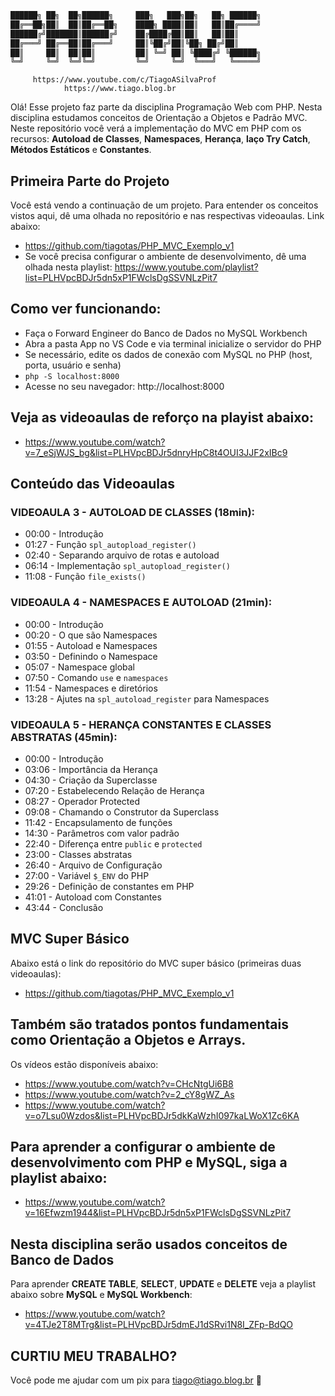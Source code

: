 ```sh
██████╗ ██╗  ██╗██████╗     ███╗   ███╗██╗   ██╗ ██████╗
██╔══██╗██║  ██║██╔══██╗    ████╗ ████║██║   ██║██╔════╝
██████╔╝███████║██████╔╝    ██╔████╔██║██║   ██║██║     
██╔═══╝ ██╔══██║██╔═══╝     ██║╚██╔╝██║╚██╗ ██╔╝██║     
██║     ██║  ██║██║         ██║ ╚═╝ ██║ ╚████╔╝ ╚██████╗
╚═╝     ╚═╝  ╚═╝╚═╝         ╚═╝     ╚═╝  ╚═══╝   ╚═════╝ 
```


         https://www.youtube.com/c/TiagoASilvaProf
                https://www.tiago.blog.br


Olá! Esse projeto faz parte da disciplina Programação Web com PHP. Nesta disciplina estudamos conceitos de Orientação a Objetos e Padrão MVC. Neste repositório você verá a implementação do MVC em PHP com os recursos: **Autoload de Classes**, **Namespaces**, **Herança**, **laço Try Catch**, **Métodos Estáticos** e **Constantes**.

## Primeira Parte do Projeto
Você está vendo a continuação de um projeto. Para entender os conceitos vistos aqui, dê uma olhada no repositório e nas respectivas videoaulas. Link abaixo:
- https://github.com/tiagotas/PHP_MVC_Exemplo_v1
- Se você precisa configurar o ambiente de desenvolvimento, dê uma olhada nesta playlist: https://www.youtube.com/playlist?list=PLHVpcBDJr5dn5xP1FWclsDgSSVNLzPit7

## Como ver funcionando:
- Faça o Forward Engineer do Banco de Dados no MySQL Workbench
- Abra a pasta App no VS Code e via terminal inicialize o servidor do PHP
- Se necessário, edite os dados de conexão com MySQL no PHP (host, porta, usuário e senha)
- ``` php -S localhost:8000 ```
- Acesse no seu navegador: http://localhost:8000

## Veja as videoaulas de reforço na playist abaixo:         
- https://www.youtube.com/watch?v=7_eSjWJS_bg&list=PLHVpcBDJr5dnryHpC8t4OUI3JJF2xIBc9

## Conteúdo das Videoaulas
### VIDEOAULA 3 - AUTOLOAD DE CLASSES (18min):

- 00:00 - Introdução
- 01:27 - Função ```spl_autopload_register()```
- 02:40 - Separando arquivo de rotas e autoload
- 06:14 - Implementação ```spl_autopload_register()```
- 11:08 - Função ```file_exists()```

### VIDEOAULA 4 - NAMESPACES E AUTOLOAD (21min):

- 00:00 - Introdução
- 00:20 - O que são Namespaces
- 01:55 - Autoload e Namespaces
- 03:50 - Definindo o Namespace
- 05:07 - Namespace global
- 07:50 - Comando ```use``` e ```namespaces```
- 11:54 - Namespaces e diretórios
- 13:28 - Ajutes na ```spl_autoload_register``` para Namespaces

### VIDEOAULA 5 - HERANÇA CONSTANTES E CLASSES ABSTRATAS (45min):

- 00:00 - Introdução
- 03:06 - Importância da Herança
- 04:30 - Criação da Superclasse
- 07:20 - Estabelecendo Relação de Herança
- 08:27 - Operador Protected
- 09:08 - Chamando o Construtor da Superclass
- 11:42 - Encapsulamento de funções
- 14:30 - Parâmetros com valor padrão
- 22:40 - Diferença entre ```public``` e ```protected```
- 23:00 - Classes abstratas
- 26:40 - Arquivo de Configuração
- 27:00 - Variável ```$_ENV``` do PHP
- 29:26 - Definição de constantes em PHP
- 41:01 - Autoload com Constantes
- 43:44 - Conclusão

## MVC Super Básico
Abaixo está o link do repositório do MVC super básico (primeiras duas videoaulas):
- https://github.com/tiagotas/PHP_MVC_Exemplo_v1

## Também são tratados pontos fundamentais como **Orientação a Objetos e Arrays**.
Os vídeos estão disponíveis abaixo:
- https://www.youtube.com/watch?v=CHcNtgUi6B8
- https://www.youtube.com/watch?v=2_cY8gWZ_As
- https://www.youtube.com/watch?v=o7Lsu0Wzdos&list=PLHVpcBDJr5dkKaWzhI097kaLWoX1Zc6KA


## Para aprender a configurar o ambiente de desenvolvimento com PHP e MySQL, siga a playlist abaixo:
- https://www.youtube.com/watch?v=16Efwzm1944&list=PLHVpcBDJr5dn5xP1FWclsDgSSVNLzPit7


## Nesta disciplina serão usados conceitos de Banco de Dados
Para aprender **CREATE TABLE**, **SELECT**, **UPDATE** e **DELETE** veja a playlist abaixo sobre **MySQL** e **MySQL Workbench**:
- https://www.youtube.com/watch?v=4TJe2T8MTrg&list=PLHVpcBDJr5dmEJ1dSRvi1N8I_ZFp-BdQO

## CURTIU MEU TRABALHO?
Você pode me ajudar com um pix para tiago@tiago.blog.br 🍻
